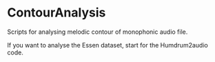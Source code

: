 # ContourAnalysis

Scripts for analysing melodic contour of monophonic audio file.

If you want to analyse the Essen dataset, start for the Humdrum2audio code.
